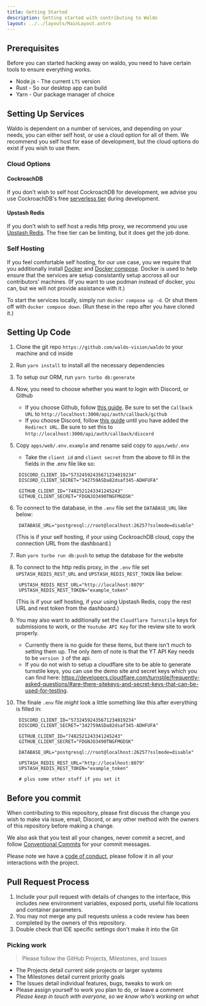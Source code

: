 ```yaml
---
title: Getting Started
description: Getting started with contributing to Waldo
layout: ../../layouts/MainLayout.astro
---
```


## Prerequisites

Before you can started hacking away on waldo, you need to have certain tools to ensure everything works.

- Node.js - The current `LTS` version
- Rust - So our desktop app can build
- Yarn - Our package manager of choice

## Setting Up Services

Waldo is dependent on a number of services, and depending on your needs, you can either self host, or use a cloud option for all of them. We recommend you self host for ease of development, but the cloud options do exist if you wish to use them.

### Cloud Options

#### CockroachDB

If you don't wish to self host CockroachDB for development, we advise you use CockroachDB's free [serverless tier](https://www.cockroachlabs.com/get-started-cockroachdb/) during development.

#### Upstash Redis

If you don't wish to self host a redis http proxy, we recommend you use [Upstash Redis](https://upstash.com/). The free tier can be limiting, but it does get the job done.

### Self Hosting

If you feel comfortable self hosting, for our use case, you we require that you additionally install [Docker](https://www.docker.com/) and [Docker compose](https://docs.docker.com/compose/). Docker is used to help ensure that the services are setup consistantly setup accross all our contributors' machines. (If you want to use podman instead of docker, you can, but we will not provide assistance with it.)

To start the services locally, simply run `docker compose up -d`. Or shut them off with `docker compose down`. (Run these in the repo after you have cloned it.)

## Setting Up Code

1. Clone the git repo `https://github.com/waldo-vision/waldo` to your machine and cd inside
1. Run `yarn install` to install all the necessary dependencies
1. To setup our ORM, run `yarn turbo db:generate`
1. Now, you need to choose whether you want to login with Discord, or Github
   - If you choose Github, follow [this guide](https://docs.github.com/en/developers/apps/building-oauth-apps/creating-an-oauth-app). Be sure to set the `Callback URL` to `http://localhost:3000/api/auth/callback/github`
   - If you choose Discord, follow [this guide](https://discordjs.guide/oauth2/#getting-an-oauth2-url) until you have added the `Redirect URL`. Be sure to set this to `http://localhost:3000/api/auth/callback/discord`
1. Copy `apps/web/.env.example` and rename said copy to `apps/web/.env`

   - Take the `client id` and `client secret` from the above to fill in the fields in the .env file like so:

   ```.env
    DISCORD_CLIENT_ID="57324592435671234019234"
    DISCORD_CLIENT_SECRET="342759ASDa82dsaf345-ADHFUFA"

    GITHUB_CLIENT_ID="7482521243341245243"
    GITHUB_CLIENT_SECRET="FDGNJO3490TNGFMGDSK"
   ```

1. To connect to the database, in the `.env` file set the `DATABASE_URL` like below:

   ```.env
    DATABASE_URL="postgresql://root@localhost:26257?sslmode=disable"
   ```

   (This is if your self hosting, if your using CockroachDB cloud, copy the connection URL from the dashboard.)

1. Run `yarn turbo run db:push` to setup the database for the website

1. To connect to the http redis proxy, in the `.env` file set `UPSTASH_REDIS_REST_URL` and `UPSTASH_REDIS_REST_TOKEN` like below:

   ```.env
    UPSTASH_REDIS_REST_URL="http://localhost:8079"
    UPSTASH_REDIS_REST_TOKEN="example_token"
   ```

   (This is if your self hosting, if your using Upstash Redis, copy the rest URL and rest token from the dashboard.)

1. You may also want to additionally set the `Cloudflare Turnstile` keys for submissions to work, or the `Youtube API Key` for the review site to work properly.

   - Currently there is no guide for these items, but there isn't much to setting them up. The only item of note is that the YT API Key needs to be `version 3` of the api.
   - If you do not wish to setup a cloudflare site to be able to generate turnstile keys, you can use the demo site and secret keys which you can find here:   https://developers.cloudflare.com/turnstile/frequently-asked-questions/#are-there-sitekeys-and-secret-keys-that-can-be-used-for-testing.

1. The finale `.env` file _might_ look a little something like this after everything is filled in:

   ```.env
    DISCORD_CLIENT_ID="57324592435671234019234"
    DISCORD_CLIENT_SECRET="342759ASDa82dsaf345-ADHFUFA"

    GITHUB_CLIENT_ID="7482521243341245243"
    GITHUB_CLIENT_SECRET="FDGNJO3490TNGFMGDSK"

    DATABASE_URL="postgresql://root@localhost:26257?sslmode=disable"

    UPSTASH_REDIS_REST_URL="http://localhost:8079"
    UPSTASH_REDIS_REST_TOKEN="example_token"

    # plus some other stuff if you set it
   ```

## Before you commit

When contributing to this repository, please first discuss the change you wish to make via issue,
email, Discord, or any other method with the owners of this repository before making a change.

We also ask that you test all your changes, never commit a secret, and follow [Conventional Commits](https://www.conventionalcommits.org/en/v1.0.0/) for your commit messages.

Please note we have a [code of conduct](/legal/code-of-conduct), please follow it in all your interactions with the project.

## Pull Request Process

1. Include your pull request with details of changes to the interface, this includes new environment
   variables, exposed ports, useful file locations and container parameters.
2. You may not merge any pull requests unless a code review has been completed by the owners of
   this repository.
3. Double check that IDE specific settings don't make it into the Git

### Picking work

> Please follow the GitHub Projects, Milestones, and Issues

- The Projects detail current side projects or larger systems
- The Milestones detail current priority goals
- The Issues detail individual features, bugs, tweaks to work on
- Please assign yourself to work you plan to do, or leave a comment
  _Please keep in touch with everyone, so we know who’s working on what_
